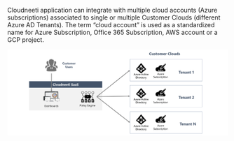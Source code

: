 Cloudneeti application can integrate with multiple cloud accounts (Azure subscriptions) associated to single or multiple Customer Clouds (different Azure AD Tenants). The term “cloud account” is used as a standardized name for Azure Subscription, Office 365 Subscription, AWS account or a GCP project.

![](images/customer_Clouds.png?raw=true)